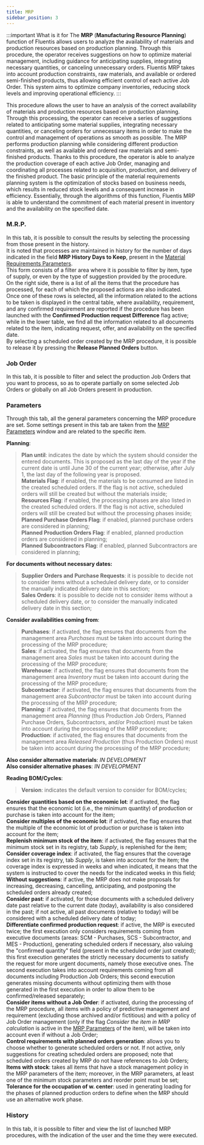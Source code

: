 ```yaml
---
title: MRP
sidebar_position: 3
--- 
```


:::important What is it for 
The **MRP** (**Manufacturing Resource Planning**) function of Fluentis allows users to analyze the availability of materials and production resources based on production planning. Through this procedure, the operator receives suggestions on how to optimize material management, including guidance for anticipating supplies, integrating necessary quantities, or canceling unnecessary orders. Fluentis MRP takes into account production constraints, raw materials, and available or ordered semi-finished products, thus allowing efficient control of each active Job Order. This system aims to optimize company inventories, reducing stock levels and improving operational efficiency.
::: 

This procedure allows the user to have an analysis of the correct availability of materials and production resources based on production planning. Through this processing, the operator can receive a series of suggestions related to anticipating some material supplies, integrating necessary quantities, or canceling orders for unnecessary items in order to make the control and management of operations as smooth as possible. The MRP performs production planning while considering different production constraints, as well as available and ordered raw materials and semi-finished products. Thanks to this procedure, the operator is able to analyze the production coverage of each active Job Order, managing and coordinating all processes related to acquisition, production, and delivery of the finished product. The basic principle of the material requirements planning system is the optimization of stocks based on business needs, which results in reduced stock levels and a consequent increase in efficiency. Essentially, through the algorithms of this function, Fluentis MRP is able to understand the commitment of each material present in inventory and the availability on the specified date. 

### M.R.P.

In this tab, it is possible to consult the results by selecting the processing from those present in the history.    
It is noted that processes are maintained in history for the number of days indicated in the field **MRP History Days to Keep**, present in the [Material Requirements Parameters](/docs/configurations/parameters/production/resource-requirements-parameters).      
This form consists of a filter area where it is possible to filter by item, type of supply, or even by the type of suggestion provided by the procedure.  
On the right side, there is a list of all the items that the procedure has processed, for each of which the proposed actions are also indicated.    
Once one of these rows is selected, all the information related to the actions to be taken is displayed in the central table, where availability, requirement, and any confirmed requirement are reported if the procedure has been launched with the **Confirmed Production request Difference** flag active; while in the lower table, we find all the information related to all documents related to the item, indicating request, offer, and availability on the specified date.    
By selecting a scheduled order created by the MRP procedure, it is possible to release it by pressing the **Release Planned Orders** button.

### Job Order 

In this tab, it is possible to filter and select the production Job Orders that you want to process, so as to operate partially on some selected Job Orders or globally on all Job Orders present in production.

### Parameters 

Through this tab, all the general parameters concerning the MRP procedure are set. Some settings present in this tab are taken from the [MRP Parameters](/docs/configurations/parameters/production/mrp-parameters/mrp-parameters-intro) window and are related to the specific item. 

**Planning**: 
> **Plan until**: indicates the date by which the system should consider the entered documents. This is proposed as the last day of the year if the current date is until June 30 of the current year; otherwise, after July 1, the last day of the following year is proposed.     
> **Materials Flag**: if enabled, the materials to be consumed are listed in the created scheduled orders. If the flag is not active, scheduled orders will still be created but without the materials inside;       
> **Resources Flag**: if enabled, the processing phases are also listed in the created scheduled orders. If the flag is not active, scheduled orders will still be created but without the processing phases inside;            
> **Planned Purchase Orders Flag**: if enabled, planned purchase orders are considered in planning;    
> **Planned Production Orders Flag**: if enabled, planned production orders are considered in planning;    
> **Planned Subcontractors Flag**: if enabled, planned Subcontractors are considered in planning;   

**For documents without necessary dates:**    
> **Supplier Orders and Purchase Requests**: it is possible to decide not to consider items without a scheduled delivery date, or to consider the manually indicated delivery date in this section;    
> **Sales Orders**: it is possible to decide not to consider items without a scheduled delivery date, or to consider the manually indicated delivery date in this section;    

**Consider availabilities coming from**:    
> **Purchases**: if activated, the flag ensures that documents from the management area *Purchases* must be taken into account during the processing of the MRP procedure;   
> **Sales**: if activated, the flag ensures that documents from the management area *Sales* must be taken into account during the processing of the MRP procedure;    
> **Warehouse**: if activated, the flag ensures that documents from the management area *Inventory* must be taken into account during the processing of the MRP procedure;   
> **Subcontractor**: if activated, the flag ensures that documents from the management area *Subcontractor* must be taken into account during the processing of the MRP procedure;   
> **Planning**: if activated, the flag ensures that documents from the management area *Planning* (thus Production Job Orders, Planned Purchase Orders, Subcontractors, and/or Production) must be taken into account during the processing of the MRP procedure;   
> **Production**: if activated, the flag ensures that documents from the management area *Released Production* (thus Production Orders) must be taken into account during the processing of the MRP procedure;    

**Also consider alternative materials**: *IN DEVELOPMENT*    
**Also consider alternative phases**: *IN DEVELOPMENT*

**Reading BOM/Cycles**:   
> **Version**: indicates the default version to consider for BOM/cycles;   

**Consider quantities based on the economic lot**: if activated, the flag ensures that the economic lot (i.e., the minimum quantity) of production or purchase is taken into account for the item;   
**Consider multiples of the economic lot**: if activated, the flag ensures that the multiple of the economic lot of production or purchase is taken into account for the item;   
**Replenish minimum stock of the item**: if activated, the flag ensures that the minimum stock set in its registry, tab *Supply*, is replenished for the item;   
**Consider coverage index**: if activated, the flag ensures that the coverage index set in its registry, tab *Supply*, is taken into account for the item; the coverage index is expressed in weeks and when indicated, it means that the system is instructed to cover the needs for the indicated weeks in this field;   
**Without suggestions**: if active, the MRP does not make proposals for increasing, decreasing, cancelling, anticipating, and postponing the scheduled orders already created;   
**Consider past**: if activated, for those documents with a scheduled delivery date past relative to the current date (today), availability is also considered in the past; if not active, all past documents (relative to today) will be considered with a scheduled delivery date of today;       
**Differentiate confirmed production request**: if active, the MRP is executed twice; the first execution only considers requirements coming from executive documents (areas: SCM - Purchases, SCS - Subcontractor, and MES - Production), generating scheduled orders if necessary, also valuing the "confirmed quantity" field (present in the scheduled order just created); this first execution generates the strictly necessary documents to satisfy the request for more urgent documents, namely those executive ones. 
The second execution takes into account requirements coming from all documents including Production Job Orders; this second execution generates missing documents without optimizing them with those generated in the first execution in order to allow them to be confirmed/released separately;       
**Consider items without a Job Order**: if activated, during the processing of the MRP procedure, all items with a policy of predictive management and requirement (excluding those archived and/or fictitious) and with a policy of Job Order management (only if the flag *Consider the item in MRP calculation* is active in the [MRP Parameters](/docs/configurations/parameters/production/mrp-parameters/mrp-parameters-intro) of the item), will be taken into account even if without a Job Order;     
**Control requirements with planned orders generation**: allows you to choose whether to generate scheduled orders or not. If not active, only suggestions for creating scheduled orders are proposed; note that scheduled orders created by MRP do not have references to Job Orders;    
**Items with stock**: takes all items that have a stock management policy in the MRP parameters of the item; moreover, in the MRP parameters, at least one of the minimum stock parameters and reorder point must be set;    
**Tolerance for the occupation of w. center**: used in generating loading for the phases of planned production orders to define when the MRP should use an alternative work phase.      

### History

In this tab, it is possible to filter and view the list of launched MRP procedures, with the indication of the user and the time they were executed.